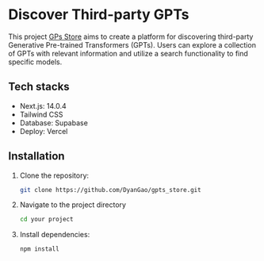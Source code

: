 
# Discover Third-party GPTs

This project [GPs Store](https://gpts-store-list.vercel.app) aims to create a platform for discovering third-party Generative Pre-trained Transformers (GPTs). Users can explore a collection of GPTs with relevant information and utilize a search functionality to find specific models.

## Tech stacks

- Next.js: 14.0.4
- Tailwind CSS
- Database: Supabase
- Deploy: Vercel

## Installation

1. Clone the repository:

    ```bash
    git clone https://github.com/DyanGao/gpts_store.git
    ```

2. Navigate to the project directory

    ```bash
    cd your project
    ```

3. Install dependencies:

    ```bash
    npm install 
    ```
